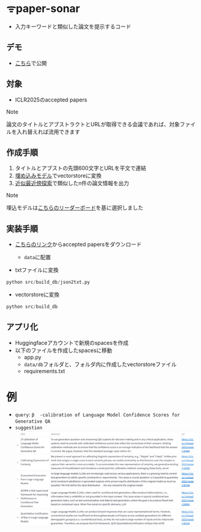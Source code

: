 # ᯤpaper-sonar
- 入力キーワードと類似した論文を提示するコード

## デモ

- [こちら](https://huggingface.co/spaces/ryota39/iclr2025-sonar)で公開

## 対象
- ICLR2025のaccepted papers


> [!NOTE]
> 論文のタイトルとアブストラクトとURLが取得できる会議であれば、対象ファイルを入れ替えれば流用できます

## 作成手順
1. タイトルとアブストの先頭600文字とURLを平文で連結
2. [埋め込みモデル](https://huggingface.co/intfloat/multilingual-e5-large-instruct)でvectorstoreに変換
3. [近似最近傍探索](https://github.com/facebookresearch/faiss)で類似したn件の論文情報を出力

> [!NOTE]
> 埋込モデルは[こちらのリーダーボード](https://huggingface.co/spaces/mteb/leaderboard)を基に選択しました

## 実装手順
- [こちらのリンク](https://iclr.cc/Downloads/2025)からaccepted papersをダウンロード
  - `data`に配置

- txtファイルに変換

```python
python src/build_db/json2txt.py
```

- vectorstoreに変換

```python
python src/build_db
```

## アプリ化
- Huggingfaceアカウントで新規のspacesを作成
- 以下のファイルを作成したspacesに移動
  - app.py
  - `data/db`フォルダと、フォルダ内に作成したvectorstoreファイル
  - requirements.txt

# 例

- `query`: `β  -calibration of Language Model Confidence Scores for Generative QA`
- `suggestion`
![suggestion](./data/img/suggestion.png)
